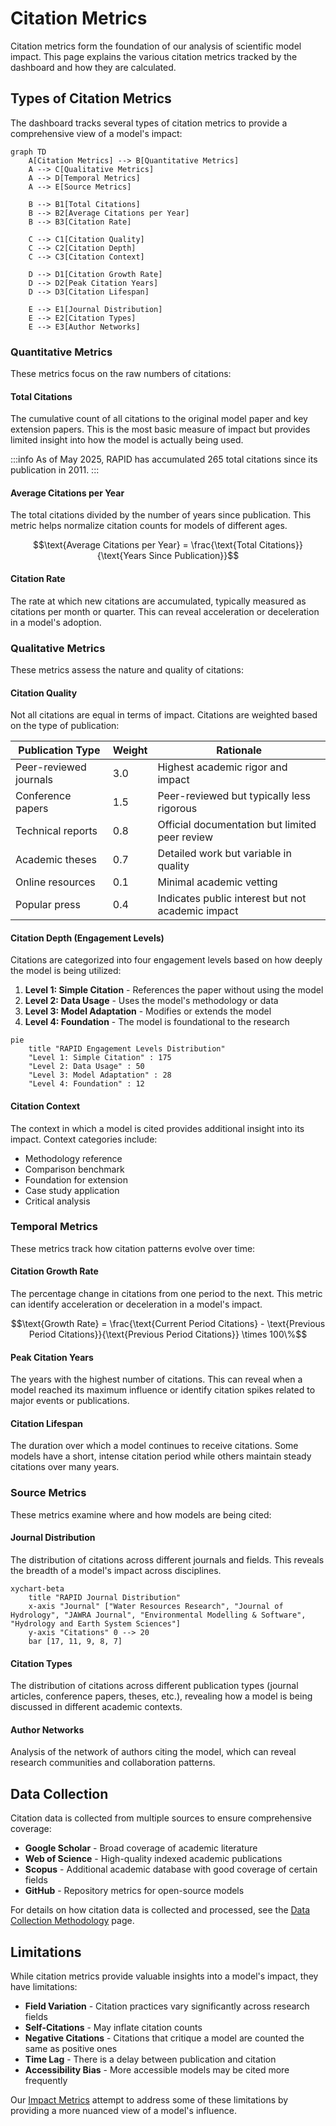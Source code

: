 # Citation Metrics

Citation metrics form the foundation of our analysis of scientific model impact. This page explains the various citation metrics tracked by the dashboard and how they are calculated.

## Types of Citation Metrics

The dashboard tracks several types of citation metrics to provide a comprehensive view of a model's impact:

```mermaid
graph TD
    A[Citation Metrics] --> B[Quantitative Metrics]
    A --> C[Qualitative Metrics]
    A --> D[Temporal Metrics]
    A --> E[Source Metrics]
    
    B --> B1[Total Citations]
    B --> B2[Average Citations per Year]
    B --> B3[Citation Rate]
    
    C --> C1[Citation Quality]
    C --> C2[Citation Depth]
    C --> C3[Citation Context]
    
    D --> D1[Citation Growth Rate]
    D --> D2[Peak Citation Years]
    D --> D3[Citation Lifespan]
    
    E --> E1[Journal Distribution]
    E --> E2[Citation Types]
    E --> E3[Author Networks]
```

### Quantitative Metrics

These metrics focus on the raw numbers of citations:

#### Total Citations

The cumulative count of all citations to the original model paper and key extension papers. This is the most basic measure of impact but provides limited insight into how the model is actually being used.

:::info
As of May 2025, RAPID has accumulated 265 total citations since its publication in 2011.
:::

#### Average Citations per Year

The total citations divided by the number of years since publication. This metric helps normalize citation counts for models of different ages.

$$\text{Average Citations per Year} = \frac{\text{Total Citations}}{\text{Years Since Publication}}$$

#### Citation Rate

The rate at which new citations are accumulated, typically measured as citations per month or quarter. This can reveal acceleration or deceleration in a model's adoption.

### Qualitative Metrics

These metrics assess the nature and quality of citations:

#### Citation Quality

Not all citations are equal in terms of impact. Citations are weighted based on the type of publication:

| Publication Type | Weight | Rationale |
|-----------------|--------|-----------|
| Peer-reviewed journals | 3.0 | Highest academic rigor and impact |
| Conference papers | 1.5 | Peer-reviewed but typically less rigorous |
| Technical reports | 0.8 | Official documentation but limited peer review |
| Academic theses | 0.7 | Detailed work but variable in quality |
| Online resources | 0.1 | Minimal academic vetting |
| Popular press | 0.4 | Indicates public interest but not academic impact |

#### Citation Depth (Engagement Levels)

Citations are categorized into four engagement levels based on how deeply the model is being utilized:

1. **Level 1: Simple Citation** - References the paper without using the model
2. **Level 2: Data Usage** - Uses the model's methodology or data
3. **Level 3: Model Adaptation** - Modifies or extends the model
4. **Level 4: Foundation** - The model is foundational to the research

```mermaid
pie
    title "RAPID Engagement Levels Distribution"
    "Level 1: Simple Citation" : 175
    "Level 2: Data Usage" : 50
    "Level 3: Model Adaptation" : 28
    "Level 4: Foundation" : 12
```

#### Citation Context

The context in which a model is cited provides additional insight into its impact. Context categories include:

- Methodology reference
- Comparison benchmark
- Foundation for extension
- Case study application
- Critical analysis

### Temporal Metrics

These metrics track how citation patterns evolve over time:

#### Citation Growth Rate

The percentage change in citations from one period to the next. This metric can identify acceleration or deceleration in a model's impact.

$$\text{Growth Rate} = \frac{\text{Current Period Citations} - \text{Previous Period Citations}}{\text{Previous Period Citations}} \times 100\%$$

#### Peak Citation Years

The years with the highest number of citations. This can reveal when a model reached its maximum influence or identify citation spikes related to major events or publications.

#### Citation Lifespan

The duration over which a model continues to receive citations. Some models have a short, intense citation period while others maintain steady citations over many years.

### Source Metrics

These metrics examine where and how models are being cited:

#### Journal Distribution

The distribution of citations across different journals and fields. This reveals the breadth of a model's impact across disciplines.

```mermaid
xychart-beta
    title "RAPID Journal Distribution"
    x-axis "Journal" ["Water Resources Research", "Journal of Hydrology", "JAWRA Journal", "Environmental Modelling & Software", "Hydrology and Earth System Sciences"]
    y-axis "Citations" 0 --> 20
    bar [17, 11, 9, 8, 7]
```

#### Citation Types

The distribution of citations across different publication types (journal articles, conference papers, theses, etc.), revealing how a model is being discussed in different academic contexts.

#### Author Networks

Analysis of the network of authors citing the model, which can reveal research communities and collaboration patterns.

## Data Collection

Citation data is collected from multiple sources to ensure comprehensive coverage:

- **Google Scholar** - Broad coverage of academic literature
- **Web of Science** - High-quality indexed academic publications
- **Scopus** - Additional academic database with good coverage of certain fields
- **GitHub** - Repository metrics for open-source models

For details on how citation data is collected and processed, see the [Data Collection Methodology](../methodology/data-collection) page.

## Limitations

While citation metrics provide valuable insights into a model's impact, they have limitations:

- **Field Variation** - Citation practices vary significantly across research fields
- **Self-Citations** - May inflate citation counts
- **Negative Citations** - Citations that critique a model are counted the same as positive ones
- **Time Lag** - There is a delay between publication and citation
- **Accessibility Bias** - More accessible models may be cited more frequently

Our [Impact Metrics](impact-metrics) attempt to address some of these limitations by providing a more nuanced view of a model's influence.